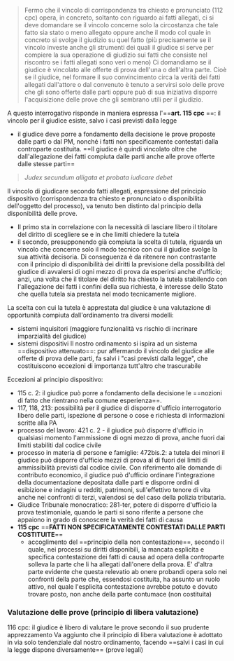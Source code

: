 >Fermo che il vincolo di corrispondenza tra chiesto e pronunciato (112 cpc) opera, in concreto, soltanto con riguardo ai fatti allegati, ci si deve domandare se il vincolo concerne solo la circostanza che tale fatto sia stato o meno allegato oppure anche il modo col quale in concreto si svolge il giudizio su quel fatto (più precisamente se il vincolo investe anche gli strumenti dei quali il giudice si serve per compiere la sua operazione di giudizio sui fatti che consiste nel riscontro se i fatti allegati sono veri o meno) 
 Ci domandiamo se il giudice è vincolato alle offerte di prova dell'una o dell'altra parte. Cioè se il giudice, nel formare il suo convincimento circa la verità dei fatti allegati dall'attore o dal convenuto è tenuto a servirsi solo delle prove che gli sono offerte dalle parti oppure può di sua iniziativa disporre l'acquisizione delle prove che gli sembrano utili per il giudizio.

A questo interrogativo risponde in maniera espressa l'==**art. 115 cpc** ==: il vincolo per il giudice esiste, salvo i casi previsti dalla legge
- il giudice deve porre a fondamento della decisione le prove proposte dalle parti o dal PM, nonché i fatti non specificamente contestati dalla controparte costituita.
==Il giudice è quindi vincolato oltre che dall'allegazione dei fatti compiuta dalle parti anche alle prove offerte dalle stesse parti==
> *Judex secundum alligata et probata iudicare debet*

Il vincolo di giudicare secondo fatti allegati, espressione del principio dispositivo (corrispondenza tra chiesto e pronunciato o disponibilità dell'oggetto del processo), va tenuto ben distinto dal principio della disponibilità delle prove.
- Il primo sta in correlazione con la necessità di lasciare libero il titolare del diritto di scegliere se e in che limiti chiedere la tutela 
- il secondo, presupponendo già compiuta la scelta di tutela, riguarda un vincolo che concerne solo il modo tecnico con cui il giudice svolge la sua attività decisoria.
Di conseguenza è da ritenere non contrastante con il principio di disponibilità dei diritti la previsione della possibilità del giudice di avvalersi di ogni mezzo di prova da esperirsi anche d'ufficio; anzi, una volta che il titolare del diritto ha chiesto la tutela stabilendo con l'allegazione dei fatti i confini della sua richiesta, è interesse dello Stato che quella tutela sia prestata nel modo tecnicamente migliore. 

La scelta con cui la tutela è apprestata dal giudice è una valutazione di opportunità compiuta dall'ordinamento tra diversi modelli:
- sistemi inquisitori (maggiore funzionalità vs rischio di incrinare imparzialità del giudice)
- sistemi dispositivi
Il nostro ordinamento si ispira ad un sistema ==dispositivo attenuato==: pur affermando il vincolo del giudice alle offerte di prova delle parti, fa salvi i "casi previsti dalla legge", che costituiscono eccezioni di importanza tutt'altro che trascurabile

Eccezioni al principio dispositivo:
- 115 c. 2: il giudice può porre a fondamento della decisione le ==nozioni di fatto che rientrano nella comune esperienza==.
- 117, 118, 213: possibilità per il giudice di disporre d'ufficio interrogatorio libero delle parti, ispezione di persone o cose e richiesta di informazioni scritte alla PA
- processo del lavoro: 421 c. 2 - il giudice può disporre d'ufficio in qualsiasi momento l'ammissione di ogni mezzo di prova, anche fuori dai limiti stabiliti dal codice civile
- processo in materia di persone e famiglie: 472bis.2: a tutela dei minori il giudice può disporre d'ufficio mezzi di prova al di fuori dei limiti di ammissibilità previsti dal codice civile. Con riferimento alle domande di contributo economico, il giudice può d'ufficio ordinare l'integrazione della documentazione depositata dalle parti e disporre ordini di esibizione e indagini u redditi, patrimoni, sull'effettivo tenore di vita anche nei confronti di terzi, valendosi se del caso della polizia tributaria.
- Giudice Tribunale monocratico: 281-ter, potere di disporre d'ufficio la prova testimoniale, quando le parti si sono riferite a persone che appaiono in grado di conoscere la verità dei fatti di causa
- **115 cpc** ==**FATTI NON SPECIFICATAMENTE CONTESTATI DALLE PARTI COSTITUITE**==
	- accoglimento del ==principio della non contestazione==, secondo il quale, nei processi su diritti disponibili, la mancata esplicita e specifica contestazione dei fatti di causa ad opera della controparte solleva la parte che li ha allegati dall'onere della prova. E' d'altra parte evidente che questa relevatio ab onere probandi opera solo nei confronti della parte che, essendosi costituita, ha assunto un ruolo attivo, nel quale l'esplicita contestazione avrebbe potuto e dovuto trovare posto, non anche della parte contumace (non costituita)

### Valutazione delle prove  (principio di libera valutazione)
116 cpc: il giudice è libero di valutare le prove secondo il suo prudente apprezzamento
Va aggiunto che il principio di libera valutazione è adottato in via solo tendenziale dal nostro ordinamento, facendo ==salvi i casi in cui la legge dispone diversamente== (prove legali)